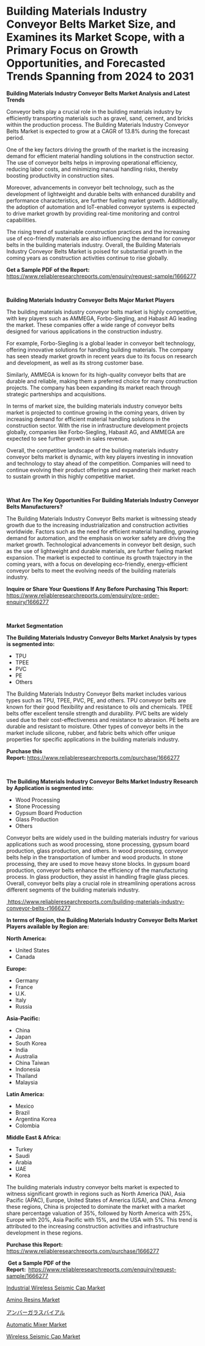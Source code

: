 <p><h1>Building Materials Industry Conveyor Belts Market Size, and Examines its Market Scope, with a Primary Focus on Growth Opportunities, and Forecasted Trends Spanning from 2024 to 2031</h1></p><p><strong>Building Materials Industry Conveyor Belts Market Analysis and Latest Trends</strong></p>
<p><p>Conveyor belts play a crucial role in the building materials industry by efficiently transporting materials such as gravel, sand, cement, and bricks within the production process. The Building Materials Industry Conveyor Belts Market is expected to grow at a CAGR of 13.8% during the forecast period. </p><p>One of the key factors driving the growth of the market is the increasing demand for efficient material handling solutions in the construction sector. The use of conveyor belts helps in improving operational efficiency, reducing labor costs, and minimizing manual handling risks, thereby boosting productivity in construction sites.</p><p>Moreover, advancements in conveyor belt technology, such as the development of lightweight and durable belts with enhanced durability and performance characteristics, are further fueling market growth. Additionally, the adoption of automation and IoT-enabled conveyor systems is expected to drive market growth by providing real-time monitoring and control capabilities.</p><p>The rising trend of sustainable construction practices and the increasing use of eco-friendly materials are also influencing the demand for conveyor belts in the building materials industry. Overall, the Building Materials Industry Conveyor Belts Market is poised for substantial growth in the coming years as construction activities continue to rise globally.</p></p>
<p><strong>Get a Sample PDF of the Report:&nbsp;</strong> <a href="https://www.reliableresearchreports.com/enquiry/request-sample/1666277">https://www.reliableresearchreports.com/enquiry/request-sample/1666277</a></p>
<p>&nbsp;</p>
<p><strong>Building Materials Industry Conveyor Belts Major Market Players</strong></p>
<p><p>The building materials industry conveyor belts market is highly competitive, with key players such as AMMEGA, Forbo-Siegling, and Habasit AG leading the market. These companies offer a wide range of conveyor belts designed for various applications in the construction industry.</p><p>For example, Forbo-Siegling is a global leader in conveyor belt technology, offering innovative solutions for handling building materials. The company has seen steady market growth in recent years due to its focus on research and development, as well as its strong customer base.</p><p>Similarly, AMMEGA is known for its high-quality conveyor belts that are durable and reliable, making them a preferred choice for many construction projects. The company has been expanding its market reach through strategic partnerships and acquisitions.</p><p>In terms of market size, the building materials industry conveyor belts market is projected to continue growing in the coming years, driven by increasing demand for efficient material handling solutions in the construction sector. With the rise in infrastructure development projects globally, companies like Forbo-Siegling, Habasit AG, and AMMEGA are expected to see further growth in sales revenue.</p><p>Overall, the competitive landscape of the building materials industry conveyor belts market is dynamic, with key players investing in innovation and technology to stay ahead of the competition. Companies will need to continue evolving their product offerings and expanding their market reach to sustain growth in this highly competitive market.</p></p>
<p>&nbsp;</p>
<p><strong>What Are The Key Opportunities For Building Materials Industry Conveyor Belts Manufacturers?</strong></p>
<p><p>The Building Materials Industry Conveyor Belts market is witnessing steady growth due to the increasing industrialization and construction activities worldwide. Factors such as the need for efficient material handling, growing demand for automation, and the emphasis on worker safety are driving the market growth. Technological advancements in conveyor belt design, such as the use of lightweight and durable materials, are further fueling market expansion. The market is expected to continue its growth trajectory in the coming years, with a focus on developing eco-friendly, energy-efficient conveyor belts to meet the evolving needs of the building materials industry.</p></p>
<p><strong>Inquire or Share Your Questions If Any Before Purchasing This Report:</strong> <a href="https://www.reliableresearchreports.com/enquiry/pre-order-enquiry/1666277">https://www.reliableresearchreports.com/enquiry/pre-order-enquiry/1666277</a></p>
<p>&nbsp;</p>
<p><strong>Market Segmentation</strong></p>
<p><strong>The Building Materials Industry Conveyor Belts Market Analysis by types is segmented into:</strong></p>
<p><ul><li>TPU</li><li>TPEE</li><li>PVC</li><li>PE</li><li>Others</li></ul></p>
<p><p>The Building Materials Industry Conveyor Belts market includes various types such as TPU, TPEE, PVC, PE, and others. TPU conveyor belts are known for their good flexibility and resistance to oils and chemicals. TPEE belts offer excellent tensile strength and durability. PVC belts are widely used due to their cost-effectiveness and resistance to abrasion. PE belts are durable and resistant to moisture. Other types of conveyor belts in the market include silicone, rubber, and fabric belts which offer unique properties for specific applications in the building materials industry.</p></p>
<p><strong>Purchase this Report:&nbsp;</strong><a href="https://www.reliableresearchreports.com/purchase/1666277">https://www.reliableresearchreports.com/purchase/1666277</a></p>
<p>&nbsp;</p>
<p><strong>The Building Materials Industry Conveyor Belts Market Industry Research by Application is segmented into:</strong></p>
<p><ul><li>Wood Processing</li><li>Stone Processing</li><li>Gypsum Board Production</li><li>Glass Production</li><li>Others</li></ul></p>
<p><p>Conveyor belts are widely used in the building materials industry for various applications such as wood processing, stone processing, gypsum board production, glass production, and others. In wood processing, conveyor belts help in the transportation of lumber and wood products. In stone processing, they are used to move heavy stone blocks. In gypsum board production, conveyor belts enhance the efficiency of the manufacturing process. In glass production, they assist in handling fragile glass pieces. Overall, conveyor belts play a crucial role in streamlining operations across different segments of the building materials industry.</p></p>
<p><a href="https://www.reliableresearchreports.com/building-materials-industry-conveyor-belts-r1666277">&nbsp;https://www.reliableresearchreports.com/building-materials-industry-conveyor-belts-r1666277</a></p>
<p><strong>In terms of Region, the Building Materials Industry Conveyor Belts Market Players available by Region are:</strong></p>
<p>
    <p> <strong> North America: </strong>
        <ul>
            <li>United States</li>
            <li>Canada</li>
        </ul>
        </p> 
    <p> <strong> Europe: </strong>
        <ul>
            <li>Germany</li>
            <li>France</li>
            <li>U.K.</li>
            <li>Italy</li>
            <li>Russia</li>
        </ul>
        </p> 
    <p> <strong> Asia-Pacific: </strong>
        <ul>
            <li>China</li>
            <li>Japan</li>
            <li>South Korea</li>
            <li>India</li>
            <li>Australia</li>
            <li>China Taiwan</li>
            <li>Indonesia</li>
            <li>Thailand</li>
            <li>Malaysia</li>
        </ul>
        </p> 
    <p> <strong> Latin America: </strong>
        <ul>
            <li>Mexico</li>
            <li>Brazil</li>
            <li>Argentina Korea</li>
            <li>Colombia</li>
        </ul>
        </p> 
    <p> <strong> Middle East & Africa: </strong>
        <ul>
            <li>Turkey</li>
            <li>Saudi</li>
            <li>Arabia</li>
            <li>UAE</li>
            <li>Korea</li>
        </ul>
    </p>
    </p>
<p><p>The building materials industry conveyor belts market is expected to witness significant growth in regions such as North America (NA), Asia Pacific (APAC), Europe, United States of America (USA), and China. Among these regions, China is projected to dominate the market with a market share percentage valuation of 35%, followed by North America with 25%, Europe with 20%, Asia Pacific with 15%, and the USA with 5%. This trend is attributed to the increasing construction activities and infrastructure development in these regions.</p></p>
<p><strong>Purchase this Report: </strong><a href="https://www.reliableresearchreports.com/purchase/1666277">https://www.reliableresearchreports.com/purchase/1666277</a></p>
<p>&nbsp;<strong>Get a Sample PDF of the Report:&nbsp;&nbsp;</strong><a href="https://www.reliableresearchreports.com/enquiry/request-sample/1666277">https://www.reliableresearchreports.com/enquiry/request-sample/1666277</a></p>
<p><strong></strong></p>
<p><p><a href="https://github.com/RichRobinson5/Market-Research-Report-List-4/blob/main/industrial-wireless-seismic-cap-market.md">Industrial Wireless Seismic Cap Market</a></p><p><a href="https://issuu.com/reportprime-2/docs/amino-resins-market-size-2030.pptx">Amino Resins Market</a></p><p><a href="https://medium.com/@jasoniller59/%E3%82%A2%E3%83%B3%E3%83%90%E3%83%BC%E3%82%B0%E3%83%A9%E3%82%B9%E3%83%90%E3%82%A4%E3%82%A2%E3%83%AB%E5%B8%82%E5%A0%B4%E3%81%AE%E8%A6%8F%E6%A8%A1%E3%81%A8%E5%B8%82%E5%A0%B4%E5%8B%95%E5%90%91-%E5%AE%8C%E5%85%A8%E3%81%AA%E6%A5%AD%E7%95%8C%E6%A6%82%E8%A6%81-2024%E5%B9%B4%E3%81%8B%E3%82%892031%E5%B9%B4%E3%81%BE%E3%81%A7-3d0e1461c830">アンバーガラスバイアル</a></p><p><a href="https://www.linkedin.com/pulse/automatic-mixer-market-analysis-sze-forecasted-period-from-2024-ndg0f?trackingId=7%2FYsh5IfgScF1520MI9C%2Fw%3D%3D">Automatic Mixer Market</a></p><p><a href="https://github.com/singletonthaxterkelliehr2df/Market-Research-Report-List-2/blob/main/wireless-seismic-cap-market.md">Wireless Seismic Cap Market</a></p></p>
